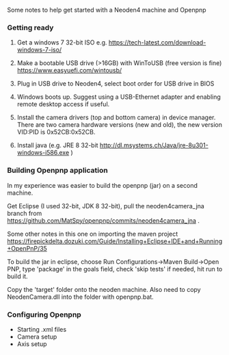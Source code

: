 Some notes to help get started with a Neoden4 machine and Openpnp

### Getting ready
1) Get a windows 7 32-bit ISO 
e.g. https://tech-latest.com/download-windows-7-iso/

2) Make a bootable USB drive (>16GB) with WinToUSB (free version is fine)
https://www.easyuefi.com/wintousb/

3) Plug in USB drive to Neoden4, select boot order for USB drive in BIOS

4) Windows boots up. Suggest using a USB-Ethernet adapter and enabling remote desktop access if useful.

5) Install the camera drivers (top and bottom camera) in device manager. There are two camera hardware versions (new and old), the new version VID:PID is 0x52CB:0x52CB.

6) Install java (e.g. JRE 8 32-bit http://dl.msystems.ch/Java/jre-8u301-windows-i586.exe )

### Building Openpnp application

In my experience was easier to build the openpnp (jar) on a second machine. 

Get Eclipse (I used 32-bit, JDK 8 32-bit), pull the neoden4camera_jna branch from
https://github.com/MatSpy/openpnp/commits/neoden4camera_jna . 

Some other notes in this one on importing the maven project
https://firepickdelta.dozuki.com/Guide/Installing+Eclipse+IDE+and+Running+OpenPnP/35

To build the jar in eclipse, choose Run Configurations->Maven Build->Open PNP, type 'package' in the goals field, check 'skip tests' if needed, hit run to build it.

Copy the 'target' folder onto the neoden machine. Also need to copy NeodenCamera.dll into the folder with openpnp.bat.

### Configuring Openpnp
- Starting .xml files
- Camera setup
- Axis setup